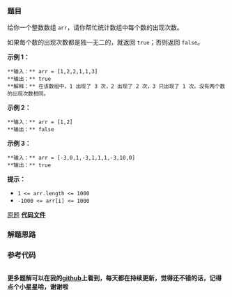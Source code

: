 ### 题目
给你一个整数数组 `arr`，请你帮忙统计数组中每个数的出现次数。

如果每个数的出现次数都是独一无二的，就返回 `true`；否则返回 `false`。



**示例 1：**

    
    
    **输入：** arr = [1,2,2,1,1,3]
    **输出：** true
    **解释：** 在该数组中，1 出现了 3 次，2 出现了 2 次，3 只出现了 1 次。没有两个数的出现次数相同。

**示例 2：**

    
    
    **输入：** arr = [1,2]
    **输出：** false
    

**示例 3：**

    
    
    **输入：** arr = [-3,0,1,-3,1,1,1,-3,10,0]
    **输出：** true
    



**提示：**

  * `1 <= arr.length <= 1000`
  * `-1000 <= arr[i] <= 1000`

[原题](https://leetcode-cn.com/problems/unique-number-of-occurrences/)    **[代码文件]()**


### 解题思路




### 参考代码

```go


```




**更多题解可以在我的[github](https://github.com/LZH139/leetcode_Go)上看到，每天都在持续更新，觉得还不错的话，记得点个小星星哈，谢谢啦**
